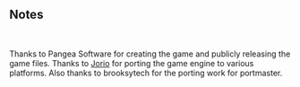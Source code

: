 ## Notes
<br/>

Thanks to Pangea Software for creating the game and publicly releasing the game files. Thanks to [Jorio](https://github.com/jorio/nanosaur) for porting the game engine to various platforms.  Also thanks to brooksytech for the porting work for portmaster.
<br/>

